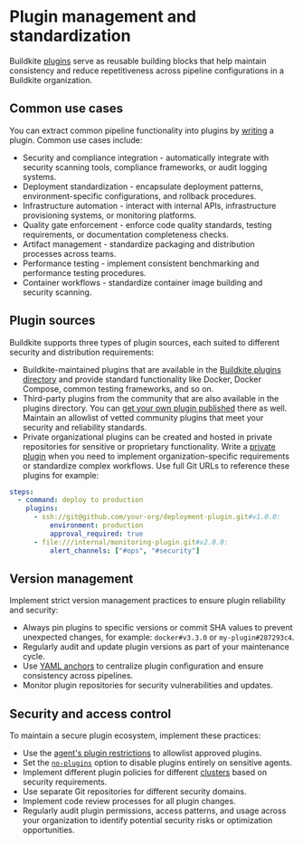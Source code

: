 # Plugin management and standardization

Buildkite [plugins](https://buildkite.com/docs/pipelines/integrations/plugins) serve as reusable building blocks that help maintain consistency and reduce repetitiveness across pipeline configurations in a Buildkite organization.

## Common use cases

You can extract common pipeline functionality into plugins by [writing](/docs/pipelines/integrations/plugins/writing) a plugin. Common use cases include:

- Security and compliance integration - automatically integrate with security scanning tools, compliance frameworks, or audit logging systems.
- Deployment standardization - encapsulate deployment patterns, environment-specific configurations, and rollback procedures.
- Infrastructure automation - interact with internal APIs, infrastructure provisioning systems, or monitoring platforms.
- Quality gate enforcement - enforce code quality standards, testing requirements, or documentation completeness checks.
- Artifact management - standardize packaging and distribution processes across teams.
- Performance testing - implement consistent benchmarking and performance testing procedures.
- Container workflows - standardize container image building and security scanning.

## Plugin sources

Buildkite supports three types of plugin sources, each suited to different security and distribution requirements:

- Buildkite-maintained plugins that are available in the [Buildkite plugins directory](/docs/pipelines/integrations/plugins/directory) and provide standard functionality like Docker, Docker Compose, common testing frameworks, and so on.
- Third-party plugins from the community that are also available in the plugins directory. You can [get your own plugin published](/docs/pipelines/integrations/plugins/writing#publish-to-the-buildkite-plugins-directory) there as well. Maintain an allowlist of vetted community plugins that meet your security and reliability standards.
- Private organizational plugins can be created and hosted in private repositories for sensitive or proprietary functionality. Write a [private plugin](/docs/pipelines/integrations/plugins/using#plugin-sources) when you need to implement organization-specific requirements or standardize complex workflows. Use full Git URLs to reference these plugins for example:

```yml
steps:
  - command: deploy to production
    plugins:
      - ssh://git@github.com/your-org/deployment-plugin.git#v1.0.0:
          environment: production
          approval_required: true
      - file:///internal/monitoring-plugin.git#v2.0.0:
          alert_channels: ["#ops", "#security"]
```

## Version management

Implement strict version management practices to ensure plugin reliability and security:

- Always pin plugins to specific versions or commit SHA values to prevent unexpected changes, for example: `docker#v3.3.0` or `my-plugin#287293c4`.
- Regularly audit and update plugin versions as part of your maintenance cycle.
- Use [YAML anchors](/docs/pipelines/integrations/plugins/using#using-yaml-anchors-with-plugins) to centralize plugin configuration and ensure consistency across pipelines.
- Monitor plugin repositories for security vulnerabilities and updates.

## Security and access control

To maintain a secure plugin ecosystem, implement these practices:

- Use the [agent's plugin restrictions](/docs/agent/v3/securing#restrict-access-by-the-buildkite-agent-controller-allow-a-list-of-plugins) to allowlist approved plugins.
- Set the [`no-plugins`](/docs/agent/v3/configuration#no-plugins) option to disable plugins entirely on sensitive agents.
- Implement different plugin policies for different [clusters](/docs/pipelines/clusters) based on security requirements.
- Use separate Git repositories for different security domains.
- Implement code review processes for all plugin changes.
- Regularly audit plugin permissions, access patterns, and usage across your organization to identify potential security risks or optimization opportunities.
